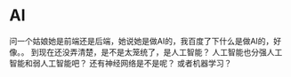 # AI
问一个姑娘她是前端还是后端，她说她是做AI的，我百度了下什么是做AI的，好像。。
到现在还没弄清楚，是不是太笼统了，是人工智能？
人工智能也分强人工智能和弱人工智能吧？
还有神经网络是不是呢？
或者机器学习？
